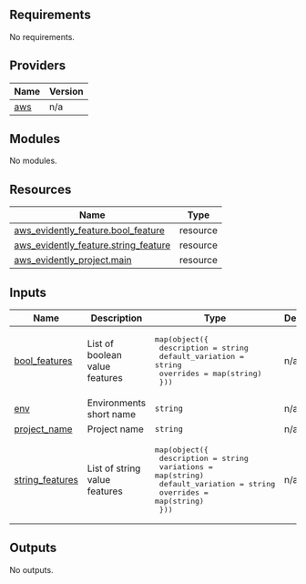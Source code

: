 <!-- BEGIN_TF_DOCS -->
## Requirements

No requirements.

## Providers

| Name | Version |
|------|---------|
| <a name="provider_aws"></a> [aws](#provider\_aws) | n/a |

## Modules

No modules.

## Resources

| Name | Type |
|------|------|
| [aws_evidently_feature.bool_feature](https://registry.terraform.io/providers/hashicorp/aws/latest/docs/resources/evidently_feature) | resource |
| [aws_evidently_feature.string_feature](https://registry.terraform.io/providers/hashicorp/aws/latest/docs/resources/evidently_feature) | resource |
| [aws_evidently_project.main](https://registry.terraform.io/providers/hashicorp/aws/latest/docs/resources/evidently_project) | resource |

## Inputs

| Name | Description | Type | Default | Required |
|------|-------------|------|---------|:--------:|
| <a name="input_bool_features"></a> [bool\_features](#input\_bool\_features) | List of boolean value features | <pre>map(object({<br>    description       = string<br>    default_variation = string<br>    overrides         = map(string)<br>  }))</pre> | n/a | yes |
| <a name="input_env"></a> [env](#input\_env) | Environments short name | `string` | n/a | yes |
| <a name="input_project_name"></a> [project\_name](#input\_project\_name) | Project name | `string` | n/a | yes |
| <a name="input_string_features"></a> [string\_features](#input\_string\_features) | List of string value features | <pre>map(object({<br>    description       = string<br>    variations        = map(string)<br>    default_variation = string<br>    overrides         = map(string)<br>  }))</pre> | n/a | yes |

## Outputs

No outputs.
<!-- END_TF_DOCS -->